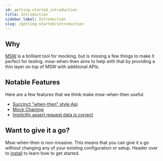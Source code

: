 ```yaml
---
id: getting-started_introduction
title: Introduction
sidebar_label: Introduction
slug: /getting-started/introduction
---
```


## Why

[MSW](https://mswjs.io/) is a brilliant tool for mocking, but is missing a few things to make it perfect for testing.
msw-when-then aims to help with that by providing a thin layer on top of MSW with additional APIs.

## Notable Features

Here are a few features that we think make msw-when-then useful.

- [Succinct "when-then" style Api](examples_basic.md)
- [Mock Chaining](features_mock-chaining.md)
- [Implicitly assert request data is correct](features_data-assertions.md)

## Want to give it a go?

Msw-when-then is non-invasive. This means that you can give it a go without changing any of your existing configuration or setup.
Header over to [install](getting-started_install.md) to learn how to get started.